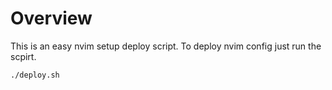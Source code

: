 # Overview
This is an easy nvim setup deploy script.
To deploy nvim config just run the scpirt.
```
./deploy.sh
```
